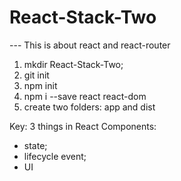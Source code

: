 # React-Stack-Two
--- This is about react and react-router
1) mkdir React-Stack-Two;
2) git init
3) npm init
4) npm i --save react react-dom
5) create two folders: app and dist

Key: 3 things in React Components:
* state;
* lifecycle event;
* UI
